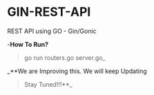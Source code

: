 # GIN-REST-API
REST API using GO - Gin/Gonic

-**How To Run?**
>go run routers.go server.go_

_**We are Improving this. We will keep Updating
>Stay Tuned!!!**_

